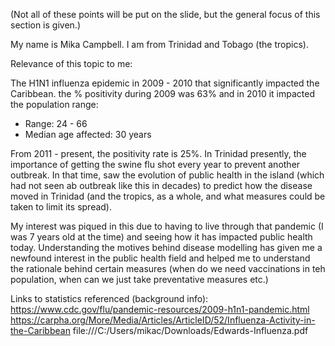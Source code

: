 (Not all of these points will be put on the slide, but the general focus of this section is given.)

My name is Mika Campbell.
I am from Trinidad and Tobago (the tropics).

Relevance of this topic to me:

The H1N1 influenza epidemic in 2009 - 2010 that significantly impacted the Caribbean. 
the % positivity during 2009 was 63% and in 2010 it impacted the population range:
 - Range: 24 - 66
 - Median age affected: 30 years

From 2011 - present, the positivity rate is 25%.
In Trinidad presently, the importance of getting the swine flu shot every year to prevent another outbreak. In that time, saw the evolution of public health in the island (which had not seen ab outbreak like this in decades) to predict how the disease moved in Trinidad (and the tropics, as a whole, and what measures could be taken to limit its spread).

My interest was piqued in this due to having to live through that pandemic (I was 7 years old at the time) and seeing how it has impacted public health today. Understanding the motives behind disease modelling has given me a newfound interest in the public health field and helped me to understand the rationale behind certain measures (when do we need vaccinations in teh population, when can we just take preventative measures etc.)


Links to statistics referenced (background info): 
https://www.cdc.gov/flu/pandemic-resources/2009-h1n1-pandemic.html
https://carpha.org/More/Media/Articles/ArticleID/52/Influenza-Activity-in-the-Caribbean
file:///C:/Users/mikac/Downloads/Edwards-Influenza.pdf







